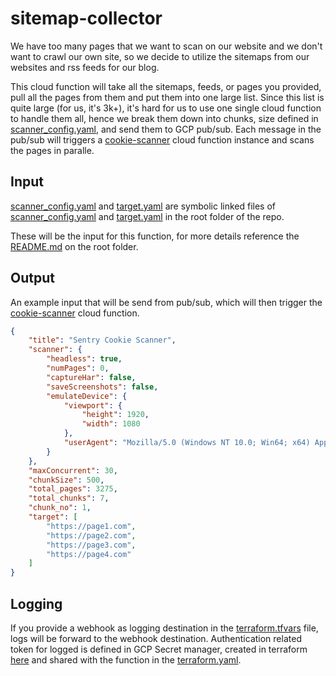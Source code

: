 # sitemap-collector
We have too many pages that we want to scan on our website and we don't want to crawl our own site, so we decide to utilize the sitemaps from our websites and rss feeds for our blog.

This cloud function will take all the sitemaps, feeds, or pages you provided, pull all the pages from them and put them into one large list. Since this list is quite large (for us, it's 3k+), it's hard for us to use one single cloud function to handle them all, hence we break them down into chunks, size defined in [scanner_config.yaml](./scanner_config.yaml), and send them to GCP pub/sub. Each message in the pub/sub will triggers a [cookie-scanner](../cookie-scanner/) cloud function instance and scans the pages in paralle.


## Input
[scanner_config.yaml](./scanner_config.yaml) and [target.yaml](./target.yaml) are symbolic linked files of [scanner_config.yaml](../../scanner_config.yaml) and [target.yaml](../../target.yaml) in the root folder of the repo. 

These will be the input for this function, for more details reference the [README.md](../../README.md) on the root folder.

## Output
An example input that will be send from pub/sub, which will then trigger the [cookie-scanner](../cookie-scanner/) cloud function.

```json
{
    "title": "Sentry Cookie Scanner",
    "scanner": {
        "headless": true,
        "numPages": 0,
        "captureHar": false,
        "saveScreenshots": false,
        "emulateDevice": {
            "viewport": {
                "height": 1920,
                "width": 1080
            },
            "userAgent": "Mozilla/5.0 (Windows NT 10.0; Win64; x64) AppleWebKit/537.36 (KHTML, like Gecko) Chrome/132.0.0.0 Safari/537.3"
        }
    },
    "maxConcurrent": 30,
    "chunkSize": 500,
    "total_pages": 3275,
    "total_chunks": 7,
    "chunk_no": 1,
    "target": [
        "https://page1.com",
        "https://page2.com",
        "https://page3.com",
        "https://page4.com"
    ]
}
```

## Logging
If you provide a webhook as logging destination in the [terraform.tfvars](../../terraform.tfvars) file, logs will be forward to the webhook destination. 
Authentication related token for logged is defined in GCP Secret manager, created in terraform [here](../../infrastructure/secrets.tf) and shared with the function in the [terraform.yaml](./terraform.yaml).